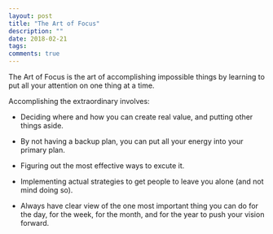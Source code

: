 ```yaml
---
layout: post
title: "The Art of Focus"
description: ""
date: 2018-02-21
tags: 
comments: true
---
```


The Art of Focus is the art of accomplishing impossible things by learning to put all your attention on one thing at a time. 

Accomplishing the extraordinary involves:

* Deciding where and how you can create real value, and putting other things aside.

* By not having a backup plan, you can put all your energy into your primary plan.

* Figuring out the most effective ways to excute it.

* Implementing actual strategies to get people to leave you alone (and not mind doing so).

* Always have clear view of the one most important thing you can do for the day, for the week, for the month, and for the year to push your vision forward.
